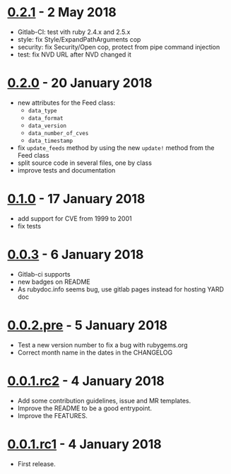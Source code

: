 # [0.2.1] - 2 May 2018

[0.2.1]: https://gitlab.com/noraj/nvd_api/tags/v0.2.1

- Gitlab-CI: test vith ruby 2.4.x and 2.5.x
- style: fix Style/ExpandPathArguments cop
- security: fix Security/Open cop, protect from pipe command injection
- test: fix NVD URL after NVD changed it

# [0.2.0] - 20 January 2018

[0.2.0]: https://gitlab.com/noraj/nvd_api/tags/v0.2.0

- new attributes for the Feed class:
  + `data_type`
  + `data_format`
  + `data_version`
  + `data_number_of_cves`
  + `data_timestamp`
- fix `update_feeds` method by using the new `update!` method from the Feed class
- split source code in several files, one by class
- improve tests and documentation

# [0.1.0] - 17 January 2018

[0.1.0]: https://gitlab.com/noraj/nvd_api/tags/v0.1.0

- add support for CVE from 1999 to 2001
- fix tests

# [0.0.3] - 6 January 2018

[0.0.3]: https://gitlab.com/noraj/nvd_api/tags/v0.0.3

- Gitlab-ci supports
- new badges on README
- As rubydoc.info seems bug, use gitlab pages instead for hosting YARD doc

# [0.0.2.pre] - 5 January 2018

[0.0.2.pre]: https://gitlab.com/noraj/nvd_api/tags/v0.0.2.pre

- Test a new version number to fix a bug with rubygems.org
- Correct month name in the dates in the CHANGELOG

# [0.0.1.rc2] - 4 January 2018

[0.0.1.rc2]: https://gitlab.com/noraj/nvd_api/tags/v0.0.1.rc2

- Add some contribution guidelines, issue and MR templates.
- Improve the README to be a good entrypoint.
- Improve the FEATURES.

# [0.0.1.rc1] - 4 January 2018

[0.0.1.rc1]: https://gitlab.com/noraj/nvd_api/tags/v0.0.1.rc1

- First release.
